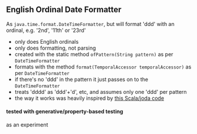 ## English Ordinal Date Formatter
As `java.time.format.DateTimeFormatter`, but will format 'ddd' with an ordinal, e.g. '2nd', '11th' or '23rd'

* only does English ordinals
* only does formatting, not parsing
* created with the static method `ofPattern(String pattern)` as per `DateTimeFormatter`
* formats with the method `format(TemporalAccessor temporalAccessor)` as per `DateTimeFormatter`
* if there's no 'ddd' in the pattern it just passes on to the `DateTimeFormatter`
* treats 'dddd' as 'ddd'+'d', etc, and assumes only one 'ddd' per pattern
* the way it works was heavily inspired by [this Scala/joda code](http://higher-state.blogspot.co.uk/2013/04/extended-joda-datetime-formatter-to.html)

#### tested with generative/property-based testing
as an experiment